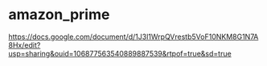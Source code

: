 # amazon_prime
https://docs.google.com/document/d/1J3l1WrpQVrestb5VoF10NKM8G1N7A8Hx/edit?usp=sharing&ouid=106877563540889887539&rtpof=true&sd=true
